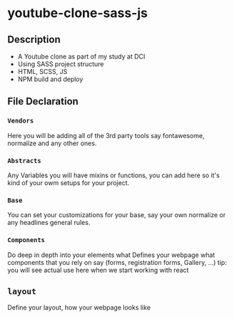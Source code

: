 # youtube-clone-sass-js

## Description

- A Youtube clone as part of my study at DCI
- Using SASS project structure
- HTML, SCSS, JS
- NPM build and deploy

## File Declaration

### `Vendors`

Here you will be adding all of the 3rd party tools say fontawesome, normalize and any other ones.

### `Abstracts`

Any Variables you will have mixins or functions, you can add here so it's kind of your owm setups for your project.

### `Base`

You can set your customizations for your base, say your own normalize or any headlines general rules.

### `Components`

Do deep in depth into your elements what Defines your webpage what components that you rely on say (forms, registration forms, Gallery, ...)
tip: you will see actual use here when we start working with react

## `layout`

Define your layout, how your webpage looks like
